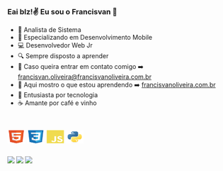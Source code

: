### Eai blz!✌️ Eu sou o Francisvan 👋


- 🌱 Analista de Sistema
- 📱 Especializando em Desenvolvimento Mobile
- 💻 Desenvolvedor Web Jr
- 🔍 Sempre disposto a aprender
- 📧 Caso queira entrar em contato comigo ➡️ francisvan.oliveira@francisvanoliveira.com.br
- 📜 Aqui mostro o que estou aprendendo ➡️ <a href="https://francisvanoliveira.com.br/" target="_blank">francisvanoliveira.com.br</a>
- 🤩 Entusiasta por tecnologia
- ☕ Amante por café e vinho
  
 ##
  
 <div style="display: inline_block"><br>
  <img align="center" alt="" height="30" width="40" src="https://raw.githubusercontent.com/devicons/devicon/master/icons/html5/html5-original.svg">
  <img align="center" alt="" height="30" width="40" src="https://raw.githubusercontent.com/devicons/devicon/master/icons/css3/css3-original.svg">
  <img align="center" alt="" height="30" width="40" src="https://raw.githubusercontent.com/devicons/devicon/master/icons/javascript/javascript-plain.svg">
  <img align="center" alt="" height="30" width="40" src="https://raw.githubusercontent.com/devicons/devicon/master/icons/python/python-original.svg">
</div>
  
 ##
  
<div> 
  <a href="https://instagram.com/francisvan_oliveira" target="_blank"><img src="https://img.shields.io/badge/-Instagram-%23E4405F?style=for-the-badge&logo=instagram&logoColor=white" target="_blank"></a>
  <a href = "mailto:francisvan.oliveira@francisvanoliveira.com"><img src="https://img.shields.io/badge/-Gmail-%23333?style=for-the-badge&logo=gmail&logoColor=white" target="_blank"></a>
  <a href="https://www.linkedin.com/in/francisvan-pessoa-547bab9a/" target="_blank"><img src="https://img.shields.io/badge/-LinkedIn-%230077B5?style=for-the-badge&logo=linkedin&logoColor=white" target="_blank"></a> 
</div>
